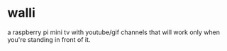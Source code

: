 # walli
a raspberry pi mini tv with youtube/gif channels that will work only when you're standing in front of it.
